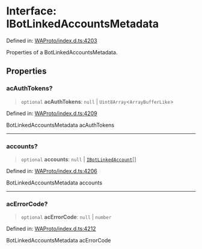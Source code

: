 # Interface: IBotLinkedAccountsMetadata

Defined in: [WAProto/index.d.ts:4203](https://github.com/Fokusdotid/bail/blob/546bbbb35e652e95f45982a71bee62b2c682e4eb/WAProto/index.d.ts#L4203)

Properties of a BotLinkedAccountsMetadata.

## Properties

### acAuthTokens?

> `optional` **acAuthTokens**: `null` \| `Uint8Array`\<`ArrayBufferLike`\>

Defined in: [WAProto/index.d.ts:4209](https://github.com/Fokusdotid/bail/blob/546bbbb35e652e95f45982a71bee62b2c682e4eb/WAProto/index.d.ts#L4209)

BotLinkedAccountsMetadata acAuthTokens

***

### accounts?

> `optional` **accounts**: `null` \| [`IBotLinkedAccount`](IBotLinkedAccount.md)[]

Defined in: [WAProto/index.d.ts:4206](https://github.com/Fokusdotid/bail/blob/546bbbb35e652e95f45982a71bee62b2c682e4eb/WAProto/index.d.ts#L4206)

BotLinkedAccountsMetadata accounts

***

### acErrorCode?

> `optional` **acErrorCode**: `null` \| `number`

Defined in: [WAProto/index.d.ts:4212](https://github.com/Fokusdotid/bail/blob/546bbbb35e652e95f45982a71bee62b2c682e4eb/WAProto/index.d.ts#L4212)

BotLinkedAccountsMetadata acErrorCode

